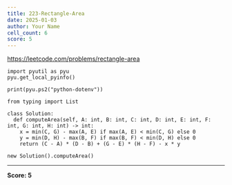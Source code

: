 ```yaml
---
title: 223-Rectangle-Area
date: 2025-01-03
author: Your Name
cell_count: 6
score: 5
---
```


https://leetcode.com/problems/rectangle-area


```
import pyutil as pyu
pyu.get_local_pyinfo()
```


```
print(pyu.ps2("python-dotenv"))
```


```
from typing import List
```


```
class Solution:
  def computeArea(self, A: int, B: int, C: int, D: int, E: int, F: int, G: int, H: int) -> int:
    x = min(C, G) - max(A, E) if max(A, E) < min(C, G) else 0
    y = min(D, H) - max(B, F) if max(B, F) < min(D, H) else 0
    return (C - A) * (D - B) + (G - E) * (H - F) - x * y
```


```
new Solution().computeArea()
```


---
**Score: 5**